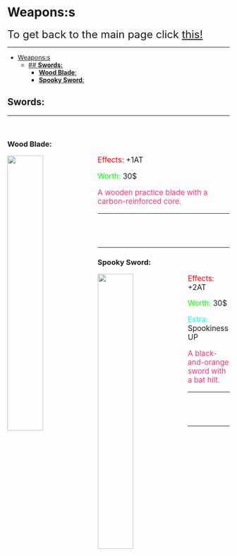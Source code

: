 # Weapons:s
<font size="5">To get back to the main page click <a href="../DeltaBlox">this!</a></font>

---

- [Weapons:s](#weaponss)
  - [## **Swords:**](#-swords)
    - [**Wood Blade**:](#wood-blade)
    - [**Spooky Sword**:](#spooky-sword)

## **Swords:**
---

&nbsp;

### **Wood Blade**:

<img src="https://i.imgur.com/maKLddq.png" align="left" width="40%">

<div style="font-size:120%;">
  <p><span style="color:rgb(255,0,0);">Effects:</span> +1AT</p>
  <p><span style="color:rgb(0,255,0);">Worth:</span> 30$ </p>
</div>

<div style="font-size:120%;">
  <p><span style="color:rgb(251,53,119);">A wooden practice blade with a carbon-reinforced core.</span></p>
</div>

---

&nbsp;

&nbsp;

---

### **Spooky Sword**:

<img src="https://i.imgur.com/Yeqbtmp.png" align="left" width="40%">

<div style="font-size:120%;">
  <p><span style="color:rgb(255,0,0);">Effects:</span> +2AT</p>
  <p><span style="color:rgb(0,255,0);">Worth:</span> 30$ </p>
  <p><span style="color:rgb(0,255,255);">Extra:</span> Spookiness UP</p>
</div>

<div style="font-size:120%;">
  <p><span style="color:rgb(251,53,119);">A black-and-orange sword with a bat hilt.</span></p>
</div>

---

&nbsp;

&nbsp;

---